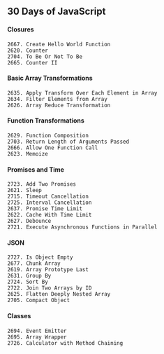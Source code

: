 ## 30 Days of JavaScript

#### Closures

    2667. Create Hello World Function
    2620. Counter
    2704. To Be Or Not To Be
    2665. Counter II

#### Basic Array Transformations

    2635. Apply Transform Over Each Element in Array
    2634. Filter Elements from Array
    2626. Array Reduce Transformation

#### Function Transformations

    2629. Function Composition
    2703. Return Length of Arguments Passed
    2666. Allow One Function Call
    2623. Memoize

#### Promises and Time

    2723. Add Two Promises
    2621. Sleep
    2715. Timeout Cancellation
    2725. Interval Cancellation
    2637. Promise Time Limit
    2622. Cache With Time Limit
    2627. Debounce
    2721. Execute Asynchronous Functions in Parallel

#### JSON

    2727. Is Object Empty
    2677. Chunk Array
    2619. Array Prototype Last
    2631. Group By
    2724. Sort By
    2722. Join Two Arrays by ID
    2625. Flatten Deeply Nested Array
    2705. Compact Object

#### Classes

    2694. Event Emitter
    2695. Array Wrapper
    2726. Calculator with Method Chaining
